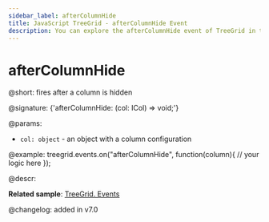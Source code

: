 ```yaml
---
sidebar_label: afterColumnHide
title: JavaScript TreeGrid - afterColumnHide Event 
description: You can explore the afterColumnHide event of TreeGrid in the documentation of the DHTMLX JavaScript UI library. Browse developer guides and API reference, try out code examples and live demos, and download a free 30-day evaluation version of DHTMLX Suite 7.
---
```


# afterColumnHide

@short: fires after a column is hidden

@signature: {'afterColumnHide: (col: ICol) => void;'}

@params:
- `col: object` - an object with a column configuration

@example:
treegrid.events.on("afterColumnHide", function(column){
    // your logic here
});

@descr:

**Related sample**: [TreeGrid. Events](https://snippet.dhtmlx.com/sgwnxshe)

@changelog: added in v7.0